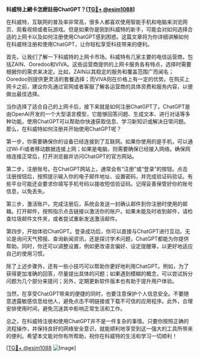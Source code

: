 **科威特上網卡怎麽註冊ChatGPT？[[TG💪+ @esim1088](https://t.me/s/esim1088)]**

在科威特，互联网的普及率非常高，很多人都喜欢使用智能手机和电脑来浏览网页、观看视频或者玩游戏。但是如果你是刚到科威特的新手，可能会对如何选择合适的上网卡以及如何注册使用ChatGPT感到困惑。这篇文章将为你详细讲解如何在科威特注册和使用ChatGPT，让你轻松享受科技带来的便利。

首先，让我们了解一下科威特的上网卡市场。科威特有几家主要的电信运营商，包括ZAIN、Ooredoo和VIVA。这些运营商提供的上网卡服务各有特点，选择时需要根据你的需求来决定。比如，ZAIN以其稳定的服务和覆盖范围广而闻名；Ooredoo则提供更灵活的套餐选择；而VIVA则在价格上有一定的优势。在购买上网卡之前，建议你先通过官网或者客服了解各运营商的具体资费和服务内容，以便做出最佳选择。

当你选择了适合自己的上网卡后，接下来就是如何注册ChatGPT了。ChatGPT是由OpenAI开发的一个大型语言模型，它能够回答问题、生成文本、进行对话等多种功能。使用ChatGPT可以帮助你快速获取信息、学习新知识或解决日常问题。那么，在科威特如何注册并开始使用ChatGPT呢？

第一步，你需要确保你的设备已经连接到了互联网。如果你使用的是手机，可以通过Wi-Fi或者移动数据连接上网；如果是电脑，则需要确保已经接入网络。确保网络连接正常后，打开浏览器并访问ChatGPT的官方网站。

第二步，注册账号。在ChatGPT网站上，通常会有“注册”或“登录”的按钮。点击注册按钮后，按照提示输入你的电子邮件地址、设置密码，并完成验证码验证。有些平台可能还会要求你填写手机号码以接收短信验证码。记得妥善保管好你的账号信息，以免丢失。

第三步，激活账户。完成注册后，系统会发送一封确认邮件到你注册时使用的邮箱。打开邮件，按照指示点击链接以激活你的账户。如果未能及时收到邮件，请检查垃圾邮件文件夹，或者尝试重新发送激活邮件。

第四步，开始体验ChatGPT。登录成功后，你可以直接与ChatGPT进行互动。无论是询问天气预报、查询新闻资讯，还是探讨学术问题，ChatGPT都能为你提供帮助。同时，你还可以调整设置，例如更改语言偏好、设定提醒等，以更好地适应自己的使用习惯。

除了上述步骤外，还有一些小技巧可以帮助你更好地利用ChatGPT。例如，为了获得更加准确的回答，尽量提出具体的问题；如果遇到模糊的概念，可以尝试拆分问题为几个部分来提问；另外，定期更新软件版本也有助于提升用户体验。

当然，在享受ChatGPT带来的便捷的同时，也要注意保护个人信息安全。不要随意透露敏感信息给他人，避免点击不明链接或下载不可信的应用程序。此外，合理安排使用时间，避免沉迷其中影响正常生活和工作。

总之，在科威特注册和使用ChatGPT并不是一件复杂的事情。只要你按照正确的流程操作，并保持良好的网络安全意识，就能顺利地享受到这一强大的工具所带来的便利。希望本文能对你有所帮助，祝你在科威特的生活和学习一切顺利！

[[TG💪+ @esim1088](https://t.me/s/esim1088) ![Image](https://i.postimg.cc/4NQfJmqS/Snipaste-2025-05-13-00-14-12.png)]